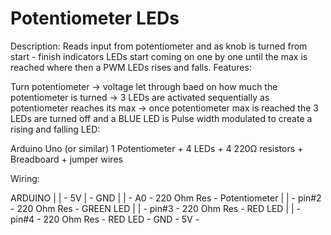 # Potentiometer LEDs

Description: Reads input from potentiometer and as knob is turned from start - finish indicators LEDs start coming on one by one until the max is reached where then a PWM LEDs rises and falls.
Features:

Turn potentiometer → voltage let through baed on how much the potentiometer is turned → 3 LEDs are activated sequentially as potentiometer reaches its max → once potentiometer max is reached the 3 LEDs are turned off and a BLUE LED is Pulse width modulated to create a rising and falling LED:

Arduino Uno (or similar) 1 Potentiometer + 4 LEDs + 4 220Ω resistors + Breadboard + jumper wires 

Wiring:

ARDUINO | | - 5V | - GND | | - A0 - 220 Ohm Res - Potentiometer | | - pin#2 - 220 Ohm Res - GREEN LED | | - pin#3 - 220 Ohm Res - RED LED | | - pin#4 - 220 Ohm Res - RED LED - GND - 5V - 
